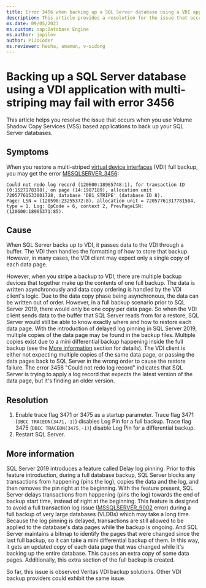 ```yaml
---
title: Error 3456 when backing up a SQL Server database using a VDI application with multi-striping
description: This article provides a resolution for the issue that occurs when you back up a SQL Server database using VDI applications with multi-striping.
ms.date: 09/05/2023
ms.custom: sap:Database Engine
ms.author: jopilov
author: PiJoCoder
ms.reviewer: hesha, amamun, v-sidong
---
```

# Backing up a SQL Server database using a VDI application with multi-striping may fail with error 3456

This article helps you resolve the issue that occurs when you use Volume Shadow Copy Services (VSS) based applications to back up your SQL Server databases.

## Symptoms

When you restore a multi-striped [virtual device interfaces](/sql/relational-database/backup-restore/vdi-reference-reference-virtual-device-interface) (VDI) full backup, you may get the error [MSSQLSERVER_3456](/sql/relational-databases/errors-events/mssqlserver-3456-database-engine-error):

```output
Could not redo log record (120600:18965748:1), for transaction ID (0:1527178398), on page (14:1987189), allocation unit 72057761533001728, database 'DB1_STRIPE' (database ID 8).
Page: LSN = (120598:23255372:8), allocation unit = 72057761317781504, type = 1. Log: OpCode = 6, context 2, PrevPageLSN: (120600:18965371:85).
```

## Cause

When SQL Server backs up to VDI, it passes data to the VDI through a buffer. The VDI then handles the formatting of how to store that backup. However, in many cases, the VDI client may expect only a single copy of each data page. 

However, when you stripe a backup to VDI, there are multiple backup devices that together make up the contents of one full backup. The data is written asynchronously and data copy ordering is handled by the VDI client's logic. Due to the data copy phase being asynchronous, the data can be written out of order. However, in a full backup scenario prior to SQL Server 2019, there would only be one copy per data page. So when the VDI client sends data to the buffer that SQL Server reads from for a restore, SQL Server would still be able to know exactly where and how to restore each data page. With the introduction of delayed log pinning in SQL Server 2019, multiple copies of the data page may be found in the backup files. Multiple copies exist due to a mini differential backup happening inside the full backup (see the [More information](#more-information) section for details). The VDI client is either not expecting multiple copies of the same data page, or passing the data pages back to SQL Server in the wrong order to cause the restore failure. The error 3456 "Could not redo log record" indicates that SQL Server is trying to apply a log record that expects the latest version of the data page, but it's finding an older version.

## Resolution

1. Enable trace flag 3471 or 3475 as a startup parameter. Trace flag 3471 (`DBCC TRACEON(3471,-1)`) disables Log Pin for a full backup. Trace flag 3475 (`DBCC TRACEON(3475,-1)`) disable Log Pin for a differential backup.
1. Restart SQL Server.

## More information

SQL Server 2019 introduces a feature called Delay log pinning. Prior to this feature introduction, during a full database backup, SQL Server blocks any transactions from happening (pins the log), copies the data and the log, and then removes the pin right at the beginning. With the feature present, SQL Server delays transactions from happening (pins the log) towards the end of backup start time, instead of right at the beginning. This feature is designed to avoid a full transaction log issue ([MSSQLSERVER_9002](/sql/relational-databases/errors-events/mssqlserver-9002-database-engine-error) error) during a full backup of very large databases (VLDBs) which may take a long time. Because the log pinning is delayed, transactions are still allowed to be applied to the database's data pages while the backup is ongoing. And SQL Server maintains a bitmap to identify the pages that were changed since the last full backup, so it can take a mini differential backup of them. In this way, it gets an updated copy of each data page that was changed while it's backing up the entire database. This causes an extra copy of some data pages. Additionally, this extra section of the full backup is created.

So far, this issue is observed Veritas VDI backup solutions. Other VDI backup providers could exhibit the same issue.
